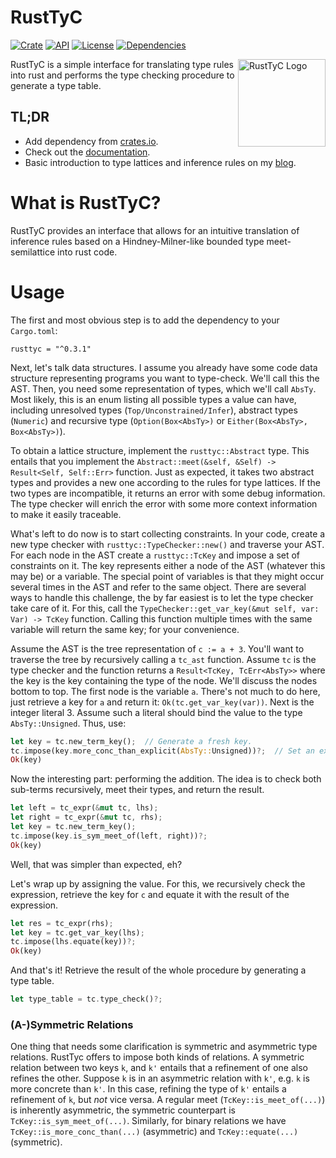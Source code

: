 # RustTyC

[![Crate](https://img.shields.io/crates/v/rusttyc.svg)](https://crates.io/crates/rusttyc)
[![API](https://docs.rs/rusttyc/badge.svg)](https://docs.rs/rusttyc)
[![License](https://img.shields.io/crates/l/rusttyc)](https://crates.io/crates/rusttyc)
[![Dependencies](https://img.shields.io/librariesio/release/cargo/rusttyc)](https://libraries.io/cargo/rusttyc)


<img src="https://mschwenger.de/wp-content/uploads/2020/07/rusttyc-logo.png" alt="RustTyC Logo" title="RustTyC Logo" style="width: 10em; border: none; float: right;"/>

RustTyC is a simple interface for translating type rules into rust and performs the type checking procedure to generate a type table.

## TL;DR

- Add dependency from [crates.io](https://crates.io/crates/rusttyc "crates.io").
- Check out the [documentation](https://schwenger.github.io/RustTyC/ "documentation").
- Basic introduction to type lattices and inference rules on my [blog](https://mschwenger.de/rusttyc "blog").

# What is RustTyC?

RustTyC provides an interface that allows for an intuitive translation of inference rules based on a Hindney-Milner-like bounded type meet-semilattice into rust code.  

# Usage

The first and most obvious step is to add the dependency to your `Cargo.toml`:

```
rusttyc = "^0.3.1"
```

Next, let's talk data structures. I assume you already have some code data structure representing programs you want to type-check. We'll call this the AST. Then, you need some representation of types, which we'll call `AbsTy`. Most likely, this is an enum listing all possible types a value can have, including unresolved types (`Top/Unconstrained/Infer`), abstract types (`Numeric`) and recursive type (`Option(Box<AbsTy>)` or `Either(Box<AbsTy>, Box<AbsTy>)`).

To obtain a lattice structure, implement the `rusttyc::Abstract` type. This entails that you implement the `Abstract::meet(&self, &Self) -> Result<Self, Self::Err>` function. Just as expected, it takes two abstract types and provides a new one according to the rules for type lattices. If the two types are incompatible, it returns an error with some debug information. The type checker will enrich the error with some more context information to make it easily traceable.

What's left to do now is to start collecting constraints. In your code, create a new type checker with `rusttyc::TypeChecker::new()` and traverse your AST. For each node in the AST create a `rusttyc::TcKey` and impose a set of constraints on it. The key represents either a node of the AST (whatever this may be) or a variable. The special point of variables is that they might occur several times in the AST and refer to the same object. There are several ways to handle this challenge, the by far easiest is to let the type checker take care of it. For this, call the `TypeChecker::get_var_key(&mut self, var: Var) -> TcKey` function. Calling this function multiple times with the same variable will return the same key; for your convenience.

Assume the AST is the tree representation of `c := a + 3`. You'll want to traverse the tree by recursively calling a `tc_ast` function. Assume `tc` is the type checker and the function returns a `Result<TcKey, TcErr<AbsTy>>` where the key is the key containing the type of the node. We'll discuss the nodes bottom to top.  The first node is the variable `a`. There's not much to do here, just retrieve a key for `a` and return it: `Ok(tc.get_var_key(var))`. Next is the integer literal 3. Assume such a literal should bind the value to the type `AbsTy::Unsigned`. Thus, use:

```rust
let key = tc.new_term_key();  // Generate a fresh key.
tc.impose(key.more_conc_than_explicit(AbsTy::Unsigned))?;  // Set an explicit abstract type as bound for `key`.
Ok(key)
```

Now the interesting part: performing the addition. The idea is to check both sub-terms recursively, meet their types, and return the result.

```rust
let left = tc_expr(&mut tc, lhs);
let right = tc_expr(&mut tc, rhs);
let key = tc.new_term_key();
tc.impose(key.is_sym_meet_of(left, right))?;
Ok(key)
```

Well, that was simpler than expected, eh?

Let's wrap up by assigning the value. For this, we recursively check the expression, retrieve the key for `c` and equate it with the result of the expression.

```rust
let res = tc_expr(rhs);
let key = tc.get_var_key(lhs);
tc.impose(lhs.equate(key))?;
Ok(key)
```

And that's it!
Retrieve the result of the whole procedure by generating a type table.
```rust
let type_table = tc.type_check()?;
```

### (A-)Symmetric Relations

One thing that needs some clarification is symmetric and asymmetric type relations. RustTyc offers to impose both kinds of relations. A symmetric relation between two keys `k`, and `k'` entails that a refinement of one also refines the other. Suppose `k` is in an asymmetric relation with `k'`, e.g. `k` is more concrete than `k'`. In this case, refining the type of `k'` entails a refinement of `k`, but *not* vice versa. A regular meet (`TcKey::is_meet_of(...)`) is inherently asymmetric, the symmetric counterpart is `TcKey::is_sym_meet_of(...)`. Similarly, for binary relations we have `TcKey::is_more_conc_than(...)` (asymmetric) and `TcKey::equate(...)` (symmetric).
